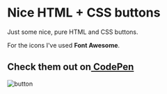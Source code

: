 <h1>Nice HTML + CSS buttons</h1>
<p>Just some nice, pure HTML and CSS buttons.</p>
For the icons I've used <strong>Font Awesome</strong>.
<h2>Check them out on<a href="https://codepen.io/DanijelaJS/pen/yLeQQrZ"> CodePen</a></h2>


![button](https://user-images.githubusercontent.com/47828314/87875567-63a08200-c9d2-11ea-8f0e-bdda39369bb6.png)
